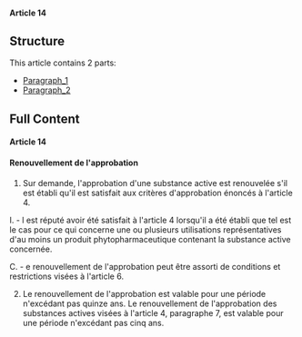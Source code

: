 #### Article 14

## Structure

This article contains 2 parts:

- [Paragraph_1](./Paragraph_1.md)
- [Paragraph_2](./Paragraph_2.md)

## Full Content

#### Article 14
#### Renouvellement de l'approbation

1. Sur demande, l'approbation d'une substance active est renouvelée s'il est établi qu'il est satisfait aux critères d'approbation énoncés à l'article 4.

I. - l est réputé avoir été satisfait à l'article 4 lorsqu'il a été établi que tel est le cas pour ce qui concerne une ou plusieurs utilisations représentatives d'au moins un produit phytopharmaceutique contenant la substance active concernée.

C. - e renouvellement de l'approbation peut être assorti de conditions et restrictions visées à l'article 6.

2. Le renouvellement de l'approbation est valable pour une période n'excédant pas quinze ans. Le renouvellement de l'approbation des substances actives visées à l'article 4, paragraphe 7, est valable pour une période n'excédant pas cinq ans.
